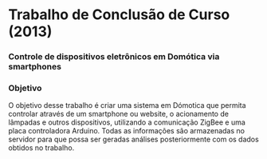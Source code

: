 # Trabalho de Conclusão de Curso (2013)
### Controle de dispositivos eletrônicos em Domótica via smartphones


### Objetivo
O objetivo desse trabalho é criar uma sistema em Dómotica que permita controlar através de um smartphone ou website, o acionamento de lâmpadas e outros dispositivos, utilizando a comunicação ZigBee e uma placa controladora Arduino.
  Todas as informações são armazenadas no servidor para que possa ser geradas análises posteriormente com os dados obtidos no trabalho.



